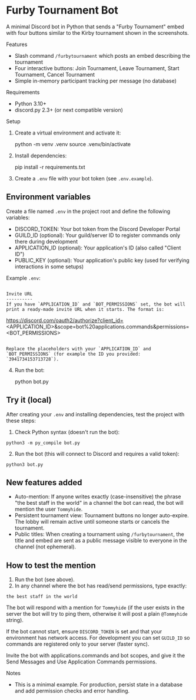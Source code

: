 # Furby Tournament Bot

A minimal Discord bot in Python that sends a "Furby Tournament" embed with four buttons similar to the Kirby tournament shown in the screenshots.

Features
- Slash command `/furbytournament` which posts an embed describing the tournament
- Four interactive buttons: Join Tournament, Leave Tournament, Start Tournament, Cancel Tournament
- Simple in-memory participant tracking per message (no database)

Requirements
- Python 3.10+
- discord.py 2.3+ (or next compatible version)

Setup
1. Create a virtual environment and activate it:

   python -m venv .venv
   source .venv/bin/activate

2. Install dependencies:

   pip install -r requirements.txt

3. Create a `.env` file with your bot token (see `.env.example`).

Environment variables
---------------------
Create a file named `.env` in the project root and define the following variables:

- DISCORD_TOKEN: Your bot token from the Discord Developer Portal
- GUILD_ID (optional): Your guild/server ID to register commands only there during development
- APPLICATION_ID (optional): Your application's ID (also called "Client ID")
- PUBLIC_KEY (optional): Your application's public key (used for verifying interactions in some setups)

Example `.env`:

```

Invite URL
----------
If you have `APPLICATION_ID` and `BOT_PERMISSIONS` set, the bot will print a ready-made invite URL when it starts. The format is:

```
https://discord.com/oauth2/authorize?client_id=<APPLICATION_ID>&scope=bot%20applications.commands&permissions=<BOT_PERMISSIONS>
```

Replace the placeholders with your `APPLICATION_ID` and `BOT_PERMISSIONS` (for example the ID you provided: `3941734153713728`).
```

4. Run the bot:

   python bot.py

Try it (local)
---------------
After creating your `.env` and installing dependencies, test the project with these steps:

1. Check Python syntax (doesn't run the bot):

```
python3 -m py_compile bot.py
```

2. Run the bot (this will connect to Discord and requires a valid token):

```
python3 bot.py
```

New features added
------------------
- Auto-mention: If anyone writes exactly (case-insensitive) the phrase "the best staff in the world" in a channel the bot can read, the bot will mention the user `Tommyhide`.
- Persistent tournament view: Tournament buttons no longer auto-expire. The lobby will remain active until someone starts or cancels the tournament.
- Public titles: When creating a tournament using `/furbytournament`, the title and embed are sent as a public message visible to everyone in the channel (not ephemeral).

How to test the mention
-----------------------
1. Run the bot (see above).
2. In any channel where the bot has read/send permissions, type exactly:

```
the best staff in the world
```

The bot will respond with a mention for `Tommyhide` (if the user exists in the server the bot will try to ping them, otherwise it will post a plain `@Tommyhide` string).

If the bot cannot start, ensure `DISCORD_TOKEN` is set and that your environment has network access. For development you can set `GUILD_ID` so commands are registered only to your server (faster sync).

Invite the bot with applications.commands and bot scopes, and give it the Send Messages and Use Application Commands permissions.

Notes
- This is a minimal example. For production, persist state in a database and add permission checks and error handling.
